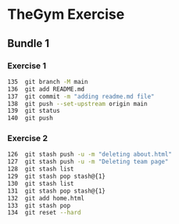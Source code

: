 # TheGym Exercise

## Bundle 1

### Exercise 1

```bash
135  git branch -M main
136  git add README.md
137  git commit -m "adding readme.md file"
138  git push --set-upstream origin main
139  git status
140  git push
```

### Exercise 2
```bash
126  git stash push -u -m "deleting about.html"
127  git stash push -u -m "Deleting team page"
128  git stash list
129  git stash pop stash@{1}
130  git stash list
131  git stash pop stash@{1}
132  git add home.html
133  git stash pop
134  git reset --hard
```